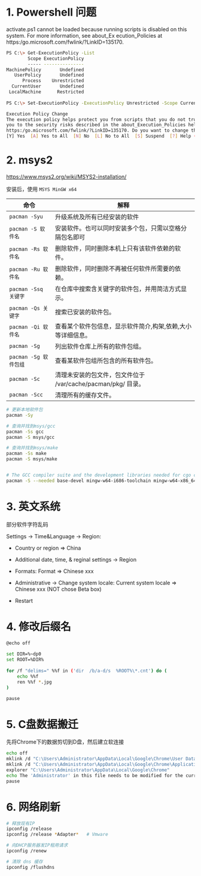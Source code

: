 # 1. Powershell 问题

activate.ps1 cannot be loaded because running scripts is disabled on this system. For more information, see about_Ex ecution_Policies at https:/go.microsoft.com/fwlink/?LinkID=135170.

```bash
PS C:\> Get-ExecutionPolicy -List
        Scope ExecutionPolicy
        ----- ---------------
MachinePolicy       Undefined
   UserPolicy       Undefined
      Process    Unrestricted
  CurrentUser       Undefined
 LocalMachine      Restricted
 
PS C:\> Set-ExecutionPolicy -ExecutionPolicy Unrestricted -Scope CurrentUser

Execution Policy Change
The execution policy helps protect you from scripts that you do not trust. Changing the execution policy might expose
you to the security risks described in the about_Execution_Policies help topic at
https:/go.microsoft.com/fwlink/?LinkID=135170. Do you want to change the execution policy?
[Y] Yes  [A] Yes to All  [N] No  [L] No to All  [S] Suspend  [?] Help (default is "N"): A
```



# 2. msys2

https://www.msys2.org/wiki/MSYS2-installation/

安装后，使用 `MSYS MinGW x64`

| 命令                  | 解释                                                         |
| --------------------- | ------------------------------------------------------------ |
| `pacman -Syu`         | 升级系统及所有已经安装的软件                                 |
| `pacman -S 软件名`    | 安装软件。也可以同时安装多个包，只需以空格分隔包名即可       |
| `pacman -Rs 软件名`   | 删除软件，同时删除本机上只有该软件依赖的软件。               |
| `pacman -Ru 软件名`   | 删除软件，同时删除不再被任何软件所需要的依赖。               |
| `pacman -Ssq 关键字`  | 在仓库中搜索含关键字的软件包，并用简洁方式显示。             |
| `pacman -Qs 关键字`   | 搜索已安装的软件包。                                         |
| `pacman -Qi 软件名`   | 查看某个软件包信息，显示软件简介,构架,依赖,大小等详细信息。  |
| `pacman -Sg`          | 列出软件仓库上所有的软件包组。                               |
| `pacman -Sg 软件包组` | 查看某软件包组所包含的所有软件包。                           |
| `pacman -Sc`          | 清理未安装的包文件，包文件位于 /var/cache/pacman/pkg/ 目录。 |
| `pacman -Scc`         | 清理所有的缓存文件。                                         |


```bash
# 更新本地软件包
pacman -Sy

# 查询并找到msys/gcc
pacman -Ss gcc
pacman -S msys/gcc

# 查询并找到msys/make
pacman -Ss make
pacman -S msys/make


# The GCC compiler suite and the development libraries needed for cgo can be installed with just one command:
pacman -S --needed base-devel mingw-w64-i686-toolchain mingw-w64-x86_64-toolchain
```



# 3. 英文系统

部分软件字符乱码

Settings -> Time&Language -> Region: 

- Country or region => China

-  Additional date, time, & reginal settings -> Region
  - Formats: Format => Chinese xxx
  - Administrative -> Change system locale:  Current system locale => Chinese xxx (NOT chose Beta box)
- Restart



# 4. 修改后缀名

```bash
@echo off
 
set DIR=%~dp0
set ROOT=%DIR%
 
for /f "delims=" %%f in ('dir  /b/a-d/s  %ROOT%\*.cnt') do (
	echo %%f
	ren %%f *.jpg
)

pause
```



# 5. C盘数据搬迁

先将Chrome下的数据剪切到D盘，然后建立软连接

```bash
echo off
mklink /d "C:\Users\Administrator\AppData\Local\Google\Chrome\User Data" "D:\Program Files\Chrome\User Data"
mklink /d "C:\Users\Administrator\AppData\Local\Google\Chrome\Application" "D:\Program Files\Chrome\Application"
explorer "C:\Users\Administrator\AppData\Local\Google\Chrome"
echo The 'Administrator' in this file needs to be modified for the current user
pause
```



# 6. 网络刷新

```bash
# 释放现有IP
ipconfig /release
ipconfig /release *Adapter*   # Vmware

# 向DHCP服务器发IP租用请求
ipconfig /renew

# 清除 dns 缓存
ipconfig /flushdns
```

